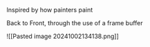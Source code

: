 Inspired by how painters paint 

Back to Front, through the use of a frame buffer

![[Pasted image 20241002134138.png]]